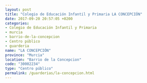 ```yaml
---
layout: post
title: "Colegio de Educación Infantil y Primaria LA CONCEPCIÓN"
date: 2017-09-20 20:57:05 +0200
categories:
- Colegio de Educación Infantil y Primaria
- murcia
- barrio-de-la-concepcion
- Centro público
- guarderia
name: "LA CONCEPCIÓN"
province: "Murcia"
location: "Barrio de la Concepcion"
code: "30002234"
type: "Centro público"
permalink: /guarderias/la-concepcion.html
---
```

